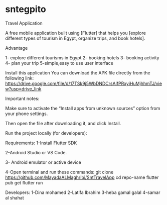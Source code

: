 # sntegpito
Travel Application 

A free mobile application built using [Flutter] that helps you [explore different types of tourism in Egypt, organize trips, and book hotels].

Advantage 

1- explore different tourisms in Egypt 
2- booking hotels 
3- booking activity 
4- plan your trip
5-simple,easy to use user interface 

Install this application 
You can download the APK file directly from the following link: https://drive.google.com/file/d/17TSk9j5WbDNDCrsAifPRxyiHuMjhhmTJ/view?usp=drive_link


Important notes:

Make sure to activate the “Install apps from unknown sources” option from your phone settings.

Then open the file after downloading it, and click Install.

Run the project locally (for developers):

Requirements:
1-Install Flutter SDK 

2-Android Studio or VS Code.

3- Android emulator or active device

4-Open terminal and run these commands: 
git clone https://github.com/MayadaALMaghribi/SntTravelApp
cd repo-name
flutter pub get
flutter run

Developers:
1-Dina mohamed
2-Latifa Ibrahim 
3-heba gamal galal
4-samar al shahat
